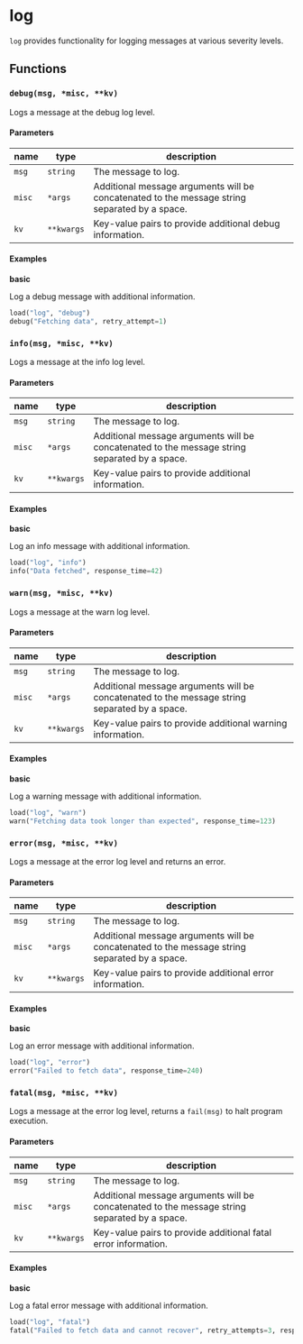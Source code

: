 # log

`log` provides functionality for logging messages at various severity levels.

## Functions

### `debug(msg, *misc, **kv)`

Logs a message at the debug log level.

#### Parameters

| name   | type       | description                                                                                   |
|--------|------------|-----------------------------------------------------------------------------------------------|
| `msg`  | `string`   | The message to log.                                                                           |
| `misc` | `*args`    | Additional message arguments will be concatenated to the message string separated by a space. |
| `kv`   | `**kwargs` | Key-value pairs to provide additional debug information.                                      |

#### Examples

**basic**

Log a debug message with additional information.

```python
load("log", "debug")
debug("Fetching data", retry_attempt=1)
```

### `info(msg, *misc, **kv)`

Logs a message at the info log level.

#### Parameters

| name   | type       | description                                                                                   |
|--------|------------|-----------------------------------------------------------------------------------------------|
| `msg`  | `string`   | The message to log.                                                                           |
| `misc` | `*args`    | Additional message arguments will be concatenated to the message string separated by a space. |
| `kv`   | `**kwargs` | Key-value pairs to provide additional information.                                            |

#### Examples

**basic**

Log an info message with additional information.

```python
load("log", "info")
info("Data fetched", response_time=42)
```

### `warn(msg, *misc, **kv)`

Logs a message at the warn log level.

#### Parameters

| name   | type       | description                                                                                   |
|--------|------------|-----------------------------------------------------------------------------------------------|
| `msg`  | `string`   | The message to log.                                                                           |
| `misc` | `*args`    | Additional message arguments will be concatenated to the message string separated by a space. |
| `kv`   | `**kwargs` | Key-value pairs to provide additional warning information.                                    |

#### Examples

**basic**

Log a warning message with additional information.

```python
load("log", "warn")
warn("Fetching data took longer than expected", response_time=123)
```

### `error(msg, *misc, **kv)`

Logs a message at the error log level and returns an error.

#### Parameters

| name   | type       | description                                                                                   |
|--------|------------|-----------------------------------------------------------------------------------------------|
| `msg`  | `string`   | The message to log.                                                                           |
| `misc` | `*args`    | Additional message arguments will be concatenated to the message string separated by a space. |
| `kv`   | `**kwargs` | Key-value pairs to provide additional error information.                                      |

#### Examples

**basic**

Log an error message with additional information.

```python
load("log", "error")
error("Failed to fetch data", response_time=240)
```

### `fatal(msg, *misc, **kv)`

Logs a message at the error log level, returns a `fail(msg)` to halt program execution.

#### Parameters

| name   | type       | description                                                                                   |
|--------|------------|-----------------------------------------------------------------------------------------------|
| `msg`  | `string`   | The message to log.                                                                           |
| `misc` | `*args`    | Additional message arguments will be concatenated to the message string separated by a space. |
| `kv`   | `**kwargs` | Key-value pairs to provide additional fatal error information.                                |

#### Examples

**basic**

Log a fatal error message with additional information.

```python
load("log", "fatal")
fatal("Failed to fetch data and cannot recover", retry_attempts=3, response_time=360)
```
